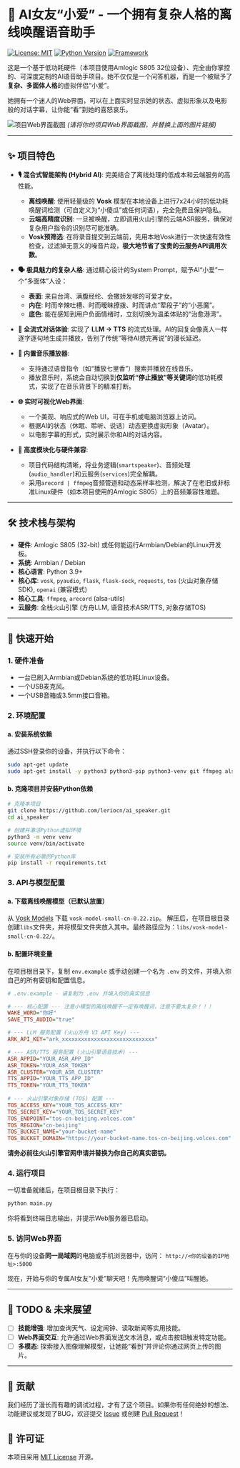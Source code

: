 # 💖 AI女友“小爱” - 一个拥有复杂人格的离线唤醒语音助手

[![License: MIT](https://img.shields.io/badge/License-MIT-yellow.svg)](https://opensource.org/licenses/MIT)
[![Python Version](https://img.shields.io/badge/Python-3.9+-blue.svg)](https://www.python.org/)
[![Framework](https://img.shields.io/badge/Framework-Flask-green.svg)](https://flask.palletsprojects.com/)

这是一个基于低功耗硬件（本项目使用Amlogic S805 32位设备）、完全由你掌控的、可深度定制的AI语音助手项目。她不仅仅是一个问答机器，而是一个被赋予了**复杂、多面体人格**的虚拟伴侣“小爱”。

她拥有一个迷人的Web界面，可以在上面实时显示她的状态、虚拟形象以及电影般的对话字幕，让你能“看”到她的喜怒哀乐。

![项目Web界面截图](https://user-images.githubusercontent.com/your-username/your-repo/assets/screenshot.png)
*(请将你的项目Web界面截图，并替换上面的图片链接)*

---

## ✨ 项目特色

*   **🎙️ 混合式智能架构 (Hybrid AI)**: 完美结合了离线处理的低成本和云端服务的高性能。
    *   **离线唤醒**: 使用轻量级的 **Vosk** 模型在本地设备上进行7x24小时的低功耗唤醒词检测（可自定义为“小傻瓜”或任何词语），完全免费且保护隐私。
    *   **云端高精度识别**: 一旦被唤醒，立即调用火山引擎的云端ASR服务，确保对复杂用户指令的识别尽可能准确。
    *   **Vosk预筛选**: 在将录音提交到云端前，先用本地Vosk进行一次快速有效性检查，过滤掉无意义的噪音片段，**极大地节省了宝贵的云服务API调用次数**。

*   **🗣️ 极具魅力的复杂人格**: 通过精心设计的System Prompt，赋予AI“小爱”一个“多面体”人设：
    *   **表面**: 来自台湾、满腹经纶、会撒娇发嗲的可爱才女。
    *   **内在**: 时而辛辣吐槽、时而暧昧撩拨、时而讲点“荤段子”的“小恶魔”。
    *   **底色**: 能在感知到用户负面情绪时，立刻切换为温柔体贴的“治愈港湾”。

*   **🚀 全流式对话体验**: 实现了 **LLM -> TTS** 的流式处理。AI的回复会像真人一样逐字逐句地生成并播放，告别了传统“等待AI想完再说”的漫长延迟。

*   **🎵 内置音乐播放器**:
    *   支持通过语音指令（如“播放七里香”）搜索并播放在线音乐。
    *   播放音乐时，系统会自动切换到**仅监听“停止播放”等关键词**的低功耗模式，实现了在音乐背景下的精准打断。

*   **🌐 实时可视化Web界面**:
    *   一个美观、响应式的Web UI，可在手机或电脑浏览器上访问。
    *   根据AI的状态（休眠、聆听、说话）动态更换虚拟形象（Avatar）。
    *   以电影字幕的形式，实时展示你和AI的对话内容。

*   **🔧 高度模块化与硬件兼容**:
    *   项目代码结构清晰，将业务逻辑(`smartspeaker`)、音频处理(`audio_handler`)和云服务(`services`)完全解耦。
    *   采用`arecord | ffmpeg`音频管道和动态采样率检测，解决了在老旧或非标准Linux硬件（如本项目使用的Amlogic S805）上的音频兼容性难题。

---

## 🛠️ 技术栈与架构

*   **硬件**: Amlogic S805 (32-bit) 或任何能运行Armbian/Debian的Linux开发板。
*   **系统**: Armbian / Debian
*   **核心语言**: Python 3.9+
*   **核心库**: `vosk`, `pyaudio`, `flask`, `flask-sock`, `requests`, `tos` (火山对象存储SDK), `openai` (兼容模式)
*   **核心工具**: `ffmpeg`, `arecord` (alsa-utils)
*   **云服务**: 全栈火山引擎 (方舟LLM, 语音技术ASR/TTS, 对象存储TOS)

---

## 🚀 快速开始

### 1. 硬件准备

*   一台已刷入Armbian或Debian系统的低功耗Linux设备。
*   一个USB麦克风。
*   一个USB音箱或3.5mm接口音箱。

### 2. 环境配置

#### a. 安装系统依赖

通过SSH登录你的设备，并执行以下命令：
```bash
sudo apt-get update
sudo apt-get install -y python3 python3-pip python3-venv git ffmpeg alsa-utils libffi-dev
```

#### b. 克隆项目并安装Python依赖

```bash
# 克隆本项目
git clone https://github.com/leriocn/ai_speaker.git
cd ai_speaker

# 创建并激活Python虚拟环境
python3 -m venv venv
source venv/bin/activate

# 安装所有必需的Python库
pip install -r requirements.txt
```

### 3. API与模型配置

#### a. 下载离线唤醒模型（已默认放置）

从 [Vosk Models](https://alphacephei.com/vosk/models) 下载 `vosk-model-small-cn-0.22.zip`。
解压后，在项目根目录创建`libs`文件夹，并将模型文件夹放入其中。最终路径应为：`libs/vosk-model-small-cn-0.22/`。

#### b. 配置环境变量

在项目根目录下，复制 `env.example` 或手动创建一个名为 `.env` 的文件，并填入你自己的所有密钥和配置信息。

```ini
# .env.example - 请复制为 .env 并填入你的真实信息

# --- 核心配置 --- 注意小模型的离线唤醒不一定有唤醒词，注意不要太复杂！！！
WAKE_WORD="你好"
SAVE_TTS_AUDIO="true"

# --- LLM 服务配置 (火山方舟 V3 API Key) ---
ARK_API_KEY="ark_xxxxxxxxxxxxxxxxxxxxxxxxxxxxx"

# --- ASR/TTS 服务配置 (火山引擎语音技术) ---
ASR_APPID="YOUR_ASR_APP_ID"
ASR_TOKEN="YOUR_ASR_TOKEN"
ASR_CLUSTER="YOUR_ASR_CLUSTER"
TTS_APPID="YOUR_TTS_APP_ID"
TTS_TOKEN="YOUR_TTS_TOKEN"
  
# --- 火山引擎对象存储 (TOS) 配置 ---
TOS_ACCESS_KEY="YOUR_TOS_ACCESS_KEY"
TOS_SECRET_KEY="YOUR_TOS_SECRET_KEY"
TOS_ENDPOINT="tos-cn-beijing.volces.com"
TOS_REGION="cn-beijing"
TOS_BUCKET_NAME="your-bucket-name"
TOS_BUCKET_DOMAIN="https://your-bucket-name.tos-cn-beijing.volces.com"
```
**请务必前往火山引擎官网申请并替换为你自己的真实密钥。**

### 4. 运行项目

一切准备就绪后，在项目根目录下执行：
```bash
python main.py
```
你将看到终端日志输出，并提示Web服务器已启动。

### 5. 访问Web界面

在与你的设备**同一局域网**的电脑或手机浏览器中，访问：
`http://<你的设备的IP地址>:5000`

现在，开始与你的专属AI女友“小爱”聊天吧！先用唤醒词“小傻瓜”叫醒她。

---

## 📝 TODO & 未来展望

*   [ ] **技能增强**: 增加查询天气、设定闹钟、读取新闻等实用技能。
*   [ ] **Web界面交互**: 允许通过Web界面发送文本消息，或点击按钮触发特定功能。
*   [ ] **多模态**: 探索接入图像理解模型，让她能“看到”并评论你通过网页上传的图片。

---

## 🤝 贡献

我们经历了漫长而有趣的调试过程，才有了这个项目。如果你有任何绝妙的想法、功能建议或发现了BUG，欢迎提交 [Issue](https://github.com/leriocn/ai_speaker/issues) 或创建 [Pull Request](https://github.com/leriocn/ai_speaker/pulls)！

## 📄 许可证

本项目采用 [MIT License](LICENSE) 开源。